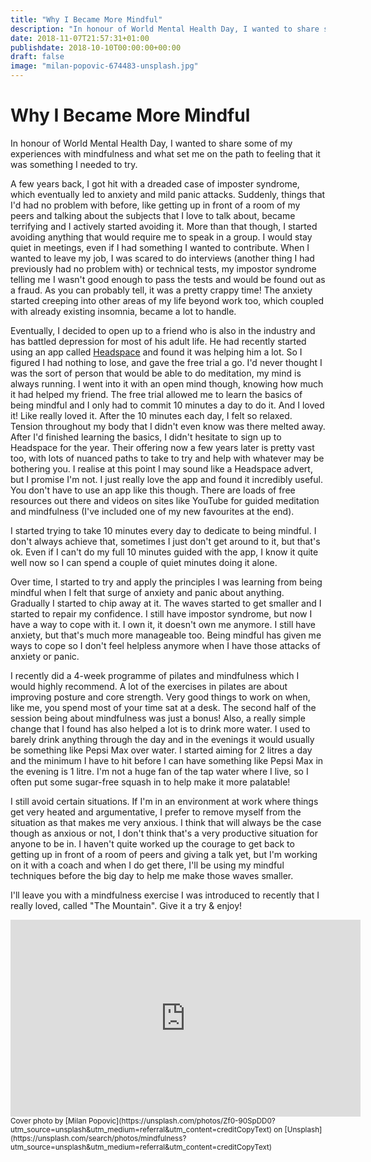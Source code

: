 ```yaml
---
title: "Why I Became More Mindful"
description: "In honour of World Mental Health Day, I wanted to share some of my experiences with mindfulness"
date: 2018-11-07T21:57:31+01:00
publishdate: 2018-10-10T00:00:00+00:00
draft: false
image: "milan-popovic-674483-unsplash.jpg"
---
```

# Why I Became More Mindful
In honour of World Mental Health Day, I wanted to share some of my experiences with mindfulness and what set me on the path to feeling that it was something I needed to try.

A few years back, I got hit with a dreaded case of imposter syndrome, which eventually led to anxiety and mild panic attacks. Suddenly, things that I'd had no problem with before, like getting up in front of a room of my peers and talking about the subjects that I love to talk about, became terrifying and I actively started avoiding it. More than that though, I started avoiding anything that would require me to speak in a group. I would stay quiet in meetings, even if I had something I wanted to contribute. When I wanted to leave my job, I was scared to do interviews (another thing I had previously had no problem with) or technical tests, my impostor syndrome telling me I wasn't good enough to pass the tests and would be found out as a fraud. As you can probably tell, it was a pretty crappy time! The anxiety started creeping into other areas of my life beyond work too, which coupled with already existing insomnia, became a lot to handle. 

Eventually, I decided to open up to a friend who is also in the industry and has battled depression for most of his adult life. He had recently started using an app called [Headspace](https://www.headspace.com) and found it was helping him a lot. So I figured I had nothing to lose, and gave the free trial a go. I'd never thought I was the sort of person that would be able to do meditation, my mind is always running. I went into it with an open mind though, knowing how much it had helped my friend. The free trial allowed me to learn the basics of being mindful and I only had to commit 10 minutes a day to do it. And I loved it! Like really loved it. After the 10 minutes each day, I felt so relaxed. Tension throughout my body that I didn't even know was there melted away. After I'd finished learning the basics, I didn't hesitate to sign up to Headspace for the year. Their offering now a few years later is pretty vast too, with lots of nuanced paths to take to try and help with whatever may be bothering you. I realise at this point I may sound like a Headspace advert, but I promise I'm not. I just really love the app and found it incredibly useful. You don't have to use an app like this though. There are loads of free resources out there and videos on sites like YouTube for guided meditation and mindfulness (I've included one of my new favourites at the end).

I started trying to take 10 minutes every day to dedicate to being mindful. I don't always achieve that, sometimes I just don't get around to it, but that's ok. Even if I can't do my full 10 minutes guided with the app, I know it quite well now so I can spend a couple of quiet minutes doing it alone. 

Over time, I started to try and apply the principles I was learning from being mindful when I felt that surge of anxiety and panic about anything. Gradually I started to chip away at it. The waves started to get smaller and I started to repair my confidence. I still have impostor syndrome, but now I have a way to cope with it. I own it, it doesn't own me anymore. I still have anxiety, but that's much more manageable too. Being mindful has given me ways to cope so I don't feel helpless anymore when I have those attacks of anxiety or panic. 

I recently did a 4-week programme of pilates and mindfulness which I would highly recommend. A lot of the exercises in pilates are about improving posture and core strength. Very good things to work on when, like me, you spend most of your time sat at a desk. The second half of the session being about mindfulness was just a bonus! Also, a really simple change that I found has also helped a lot is to drink more water. I used to barely drink anything through the day and in the evenings it would usually be something like Pepsi Max over water. I started aiming for 2 litres a day and the minimum I have to hit before I can have something like Pepsi Max in the evening is 1 litre. I'm not a huge fan of the tap water where I live, so I often put some sugar-free squash in to help make it more palatable! 

I still avoid certain situations. If I'm in an environment at work where things get very heated and argumentative, I prefer to remove myself from the situation as that makes me very anxious. I think that will always be the case though as anxious or not, I don't think that's a very productive situation for anyone to be in. I haven't quite worked up the courage to get back to getting up in front of a room of peers and giving a talk yet, but I'm working on it with a coach and when I do get there, I'll be using my mindful techniques before the big day to help me make those waves smaller. 

I'll leave you with a mindfulness exercise I was introduced to recently that I really loved, called "The Mountain". Give it a try & enjoy!

<iframe width="560" height="315" src="https://www.youtube.com/embed/QMCIR-e9D5Q?rel=0" frameborder="0" allow="autoplay; encrypted-media" allowfullscreen></iframe>
<br/>
<sup>Cover photo by [Milan Popovic](https://unsplash.com/photos/Zf0-90SpDD0?utm_source=unsplash&utm_medium=referral&utm_content=creditCopyText) on [Unsplash](https://unsplash.com/search/photos/mindfulness?utm_source=unsplash&utm_medium=referral&utm_content=creditCopyText)</sup>